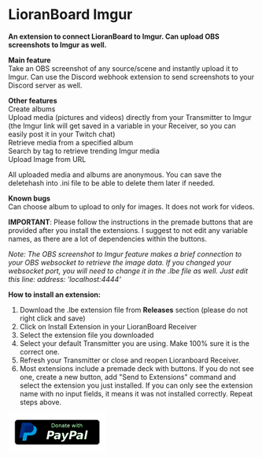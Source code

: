 # LioranBoard Imgur
 **An extension to connect LioranBoard to Imgur. Can upload OBS screenshots to Imgur as well.**

**Main feature**  
Take an OBS screenshot of any source/scene and instantly upload it to Imgur. Can use the Discord webhook extension to send screenshots to your Discord server as well. 

**Other features**  
Create albums  
Upload media (pictures and videos) directly from your Transmitter to Imgur (the Imgur link will get saved in a variable in your Receiver, so you can easily post it in your Twitch chat)  
Retrieve media from a specified album  
Search by tag to retrieve trending Imgur media  
Upload Image from URL

All uploaded media and albums are anonymous. You can save the deletehash into .ini file to be able to delete them later if needed. 

**Known bugs**    
Can choose album to upload to only for images. It does not work for videos.

**IMPORTANT**: Please follow the instructions in the premade buttons that are provided after you install the extensions. I suggest to not edit any variable names, as there are a lot of dependencies within the buttons.    

*Note: The OBS screenshot to Imgur feature makes a brief connection to your OBS websocket to retrieve the image data. If you changed your websocket port, you will need to change it in the .lbe file as well. Just edit this line:  address: 'localhost:4444'*     


**How to install an extension:**
1. Download the .lbe extension file from **Releases** section (please do not right click and save) 
2. Click on Install Extension in your LioranBoard Receiver
3. Select the extension file you downloaded 
4. Select your default Transmitter you are using. Make 100% sure it is the correct one. 
5. Refresh your Transmitter or close and reopen Lioranboard Receiver. 
6. Most extensions include a premade deck with buttons. If you do not see one, create a new button, add "Send to Extensions" command and select the extension you just installed. If you can only see the extension name with no input fields, it means it was not installed correctly. Repeat steps above.    

[![](https://github.com/christinna9031/LioranBoard-Files/blob/main/img/paypal.png?raw=true)](https://www.paypal.com/cgi-bin/webscr?cmd=_s-xclick&hosted_button_id=3YWXYQE3HKWHQ)
